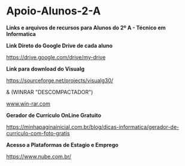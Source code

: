 # Apoio-Alunos-2-A
**Links e arquivos de recursos para Alunos do 2º A - Técnico em Informatica** 


**Link Direto do Google Drive de cada aluno**

https://drive.google.com/drive/my-drive

**Link para download do Visualg**

https://sourceforge.net/projects/visualg30/

& (WINRAR "DESCOMPACTADOR")

www.win-rar.com

**Gerador de Currículo OnLine Gratuito**

https://minhapaginainicial.com.br/blog/dicas-informatica/gerador-de-curriculo-com-foto-gratis

**Acesso a Plataformas de Estagio e Emprego**

https://www.nube.com.br/
